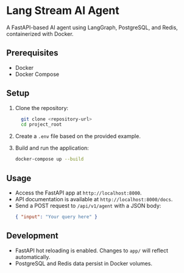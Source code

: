 # Lang Stream AI Agent

A FastAPI-based AI agent using LangGraph, PostgreSQL, and Redis, containerized with Docker.

## Prerequisites

- Docker
- Docker Compose

## Setup

1. Clone the repository:

   ```bash
     git clone <repository-url>
     cd project_root
   ```

2. Create a `.env` file based on the provided example.
3. Build and run the application:
   ```bash
   docker-compose up --build
   ```

## Usage

- Access the FastAPI app at `http://localhost:8000`.
- API documentation is available at `http://localhost:8000/docs`.
- Send a POST request to `/api/v1/agent` with a JSON body:
  ```json
  { "input": "Your query here" }
  ```

## Development

- FastAPI hot reloading is enabled. Changes to `app/` will reflect automatically.
- PostgreSQL and Redis data persist in Docker volumes.
